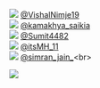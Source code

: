 
 ![](http://abs.twimg.com/sticky/default_profile_images/default_profile_normal.png) [@VishalNimje19](https://twitter.com/VishalNimje19)<br>![](http://pbs.twimg.com/profile_images/1451015504777338884/c3_u2lzy_normal.jpg) [@kamakhya_saikia](https://twitter.com/kamakhya_saikia)<br>![](http://pbs.twimg.com/profile_images/1445987263716884480/4KUUIggn_normal.jpg) [@Sumit4482](https://twitter.com/Sumit4482)<br>![](http://pbs.twimg.com/profile_images/1451771052883787776/95lhat6c_normal.jpg) [@itsMH_11](https://twitter.com/itsMH_11)<br>![](http://pbs.twimg.com/profile_images/1504476605938548739/O8wr3j2r_normal.jpg) [@simran_jain_](https://twitter.com/simran_jain_)<br> 

![](https://visitor-badge.laobi.icu/badge?page_id=ponder)
